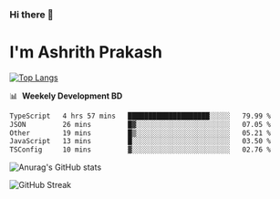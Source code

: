 ### Hi there 👋
# I'm Ashrith Prakash

[![Top Langs](https://github-readme-stats.vercel.app/api/top-langs/?username=xxcheckmatexx&count_private=true&include_all_commits=true&show_icons=true&line_height=20&title_color=FFFFFF&icon_color=FFFFFF&text_color=FFFFFF&bg_color=0D1117&langs_count=8)](https://github.com/anuraghazra/github-readme-stats)

📊 &nbsp;**Weekely Development BD**

<!--START_SECTION:waka-->

```txt
TypeScript   4 hrs 57 mins   ████████████████████░░░░░   79.99 %
JSON         26 mins         █▓░░░░░░░░░░░░░░░░░░░░░░░   07.05 %
Other        19 mins         █▒░░░░░░░░░░░░░░░░░░░░░░░   05.21 %
JavaScript   13 mins         █░░░░░░░░░░░░░░░░░░░░░░░░   03.50 %
TSConfig     10 mins         ▓░░░░░░░░░░░░░░░░░░░░░░░░   02.76 %
```

<!--END_SECTION:waka-->

![Anurag's GitHub stats](https://github-readme-stats.vercel.app/api?username=xxcheckmatexx&count_private=true&show_icons=true&theme=merko)  

![GitHub Streak](http://github-readme-streak-stats.herokuapp.com?user=xxcheckmatexx&theme=merko&hide_border=true&date_format=M%20j%5B%2C%20Y%5D&fire=DD0E0B)
<br/>
